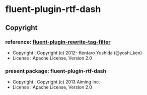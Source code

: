 # fluent-plugin-rtf-dash

## Copyright

### reference: [fluent-plugin-rewrite-tag-filter](https://github.com/fluent/fluent-plugin-rewrite-tag-filter)

- Copyright :  Copyright (c) 2012- Kentaro Yoshida (@yoshi_ken)  
- License   :  Apache License, Version 2.0

### present package: fluent-plugin-rtf-dash

- Copyright :  Copyright (c) 2013 Aiming Inc.
- License   :  Apache License, Version 2.0

